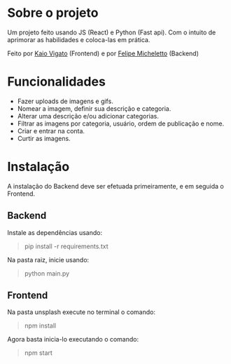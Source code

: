 # Sobre o projeto

Um projeto feito usando JS (React) e Python (Fast api). Com o intuito de aprimorar as habilidades e coloca-las em prática.

Feito por [Kaio Vigato](https://github.com/kvpvg) (Frontend) e por [Felipe Micheletto](https://github.com/fmchtt) (Backend)


# Funcionalidades 

- Fazer uploads de imagens e gifs.
- Nomear a imagem, definir sua descrição e categoria.
- Alterar uma descrição e/ou adicionar categorias.
- Filtrar as imagens por categoria, usuário, ordem de publicação e nome.
- Criar e entrar na conta.
- Curtir as imagens.


# Instalação

A instalação do Backend deve ser efetuada primeiramente, e em seguida o Frontend.

## Backend

Instale as dependências usando:
> pip install -r requirements.txt

Na pasta raiz, inicie usando:
> python main.py 


## Frontend

Na pasta unsplash execute no terminal o comando:
> npm install 

Agora basta inicia-lo executando o comando: 
> npm start
